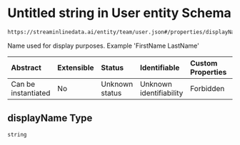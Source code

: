 # Untitled string in User entity Schema

```txt
https://streaminlinedata.ai/entity/team/user.json#/properties/displayName
```

Name used for display purposes. Example 'FirstName LastName'

| Abstract            | Extensible | Status         | Identifiable            | Custom Properties | Additional Properties | Access Restrictions | Defined In                                                                |
| :------------------ | :--------- | :------------- | :---------------------- | :---------------- | :-------------------- | :------------------ | :------------------------------------------------------------------------ |
| Can be instantiated | No         | Unknown status | Unknown identifiability | Forbidden         | Allowed               | none                | [user.json*](../out/schema/entity/teams/user.json "open original schema") |

## displayName Type

`string`

